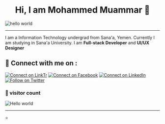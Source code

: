 <h1 align="center" > Hi, I am Mohammed Muammar 👋</h1>



![hello world](https://github.com/hayat-tamboli/hayat-tamboli/raw/master/hello-world.png)

<hr/>



I am a Information Technology undergrad from Sana'a, Yemen. Currently I am studying in Sana'a University. I am __Full-stack Developer__ and __UI/UX Designer__
## 🔗 Connect with me on :
[![Connect on LinkTr](https://img.shields.io/badge/--website?label=My%20Website&logo=awesome-lists&style=social&logoColor=2257ea)](https://linktr.ee/Mohaltheeb)
[![Connect on Facebook](https://img.shields.io/badge/--website?label=My%20Website&logo=awesome-lists&style=social&logoColor=2257ea)](https://www.facebook.com/AbnSanaa10?mibextid=9R9pXO)
[![Connect on LinkedIn](https://img.shields.io/badge/--linkedin?label=LinkedIn&logo=LinkedIn&style=social)](https://www.linkedin.com/in/mohammed-altheeb-1bb717226)
[![Follow on Twitter](https://img.shields.io/badge/--twitter?label=Twitter&logo=Twitter&style=social)](https://x.com/MOHAALTHEEB?t=K9rlJqwbh95cC8pVrt3GJA&s=09)

### 👀 visitor count

<img src="https://profile-counter.glitch.me/hayat-tamboli/count.svg" alt="Hello world" />

<hr />


⭐


<!--
**mohaltheeb/mohaltheeb** is a ✨ _special_ ✨ repository because its `README.md` (this file) appears on your GitHub profile.

Here are some ideas to get you started:

- 🔭 I’m currently working on ...
- 🌱 I’m currently learning ...
- 👯 I’m looking to collaborate on ...
- 🤔 I’m looking for help with ...
- 💬 Ask me about ...
- 📫 How to reach me: ...
- 😄 Pronouns: ...
- ⚡ Fun fact: ...
-->
